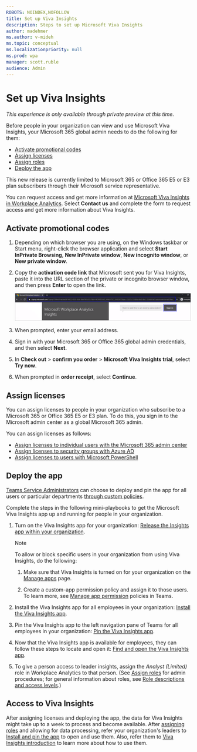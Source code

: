 ```yaml
---
ROBOTS: NOINDEX,NOFOLLOW
title: Set up Viva Insights
description: Steps to set up Microsoft Viva Insights
author: madehmer
ms.author: v-mideh
ms.topic: conceptual
ms.localizationpriority: null
ms.prod: wpa
manager: scott.ruble
audience: Admin
---
```

# Set up Viva Insights

*This experience is only available through private preview at this time.*

Before people in your organization can view and use Microsoft Viva Insights, your Microsoft 365 global admin needs to do the following for them:

* [Activate promotional codes](#activate-promotional-codes)
* [Assign licenses](#assign-licenses)
* [Assign roles](assign-roles.md)
* [Deploy the app](#deploy-the-app)

This new release is currently limited to Microsoft 365 or Office 365 E5 or E3 plan subscribers through their Microsoft service representative.

You can request access and get more information at [Microsoft Viva Insights in Workplace Analytics](https://www.microsoft.com/microsoft-365/business/workplace-analytics). Select **Contact us** and complete the form to request access and get more information about Viva Insights.

## Activate promotional codes

1. Depending on which browser you are using, on the Windows taskbar or Start menu, right-click the browser application and select **Start InPrivate Browsing**, **New InPrivate window**, **New incognito window**, or **New private window**.
2. Copy the **activation code link** that Microsoft sent you for Viva Insights, paste it into the URL section of the private or incognito browser window, and then press **Enter** to open the link.

   ![Activation code link.](./images/sign-in.png)

3. When prompted, enter your email address.
4. Sign in with your Microsoft 365 or Office 365 global admin credentials, and then select **Next**.
5. In **Check out** > **confirm you order** > **Microsoft Viva Insights trial**, select **Try now**.
6. When prompted in **order receipt**, select **Continue**.

## Assign licenses

You can assign licenses to people in your organization who subscribe to a Microsoft 365 or Office 365 E5 or E3 plan. To do this, you sign in to the Microsoft admin center as a global Microsoft 365 admin.

<!-- KEEPING ORIGINAL TEXT IN CASE WE NEED IT AGAIN (BECAUSE OF SWEDEN) AT END OF 2021: 
You must be able to sign in as a global Microsoft 365 admin to use the Microsoft admin center to assign licenses to people in your organization who subscribe to Microsoft 365 or Office 365 E5 or E3 plan whose [Microsoft 365 datacenter geo location is North America](https://docs.microsoft.com/microsoft-365/enterprise/microsoft-365-multi-geo#microsoft-365-multi-geo-availability). -->

You can assign licenses as follows:

* [Assign licenses to individual users with the Microsoft 365 admin center](assign-licenses.md)
* [Assign licenses to security groups with Azure AD](assign-licenses.md)
* [Assign licenses to users with Microsoft PowerShell](assign-licenses-pshell.md)

## Deploy the app

[Teams Service Administrators](/microsoftteams/using-admin-roles#teams-roles-and-capabilities) can choose to deploy and pin the app for all users or particular departments [through custom policies](/microsoftteams/teams-app-setup-policies).

Complete the steps in the following mini-playbooks to get the Microsoft Viva Insights app up and running for people in your organization.

1. Turn on the Viva Insights app for your organization:
[Release the Insights app within your organization](../workplaceanalytics/myanalytics/use/release-the-Insights-app.pdf).

   >[!Note]
   >To allow or block specific users in your organization from using Viva Insights, do the following:
   >
   >1. Make sure that Viva Insights is turned on for your organization on the [Manage apps](/microsoftteams/manage-apps) page.
   >
   >2. Create a custom-app permission policy and assign it to those users. To learn more, see [Manage app permission](/microsoftteams/manage-apps) policies in Teams.

2. Install the Viva Insights app for all employees in your organization: [Install the Viva Insights app](../workplaceanalytics/myanalytics/use/install-the-Insights-app.pdf).
3. Pin the Viva Insights app to the left navigation pane of Teams for all employees in your organization: [Pin the Viva Insights app](../workplaceanalytics/myanalytics/use/pin-the-Insights-app.pdf).
4. Now that the Viva Insights app is available for employees, they can follow these steps to locate and open it: [Find and open the Viva Insights app](../workplaceanalytics/myanalytics/use/find-and-open-the-Insights-app.pdf).
5. To give a person access to leader insights, assign the _Analyst (Limited)_ role in Workplace Analytics to that person. (See [Assign roles](../workplaceanalytics/setup/assign-roles-to-wpa-admins.md) for admin procedures; for general information about roles, see [Role descriptions and access levels](../workplaceanalytics/use/user-roles.md#role-descriptions-and-access-levels).)

## Access to Viva Insights

After assigning licenses and deploying the app, the data for Viva Insights might take up to a week to process and become available. After [assigning roles](assign-roles.md) and allowing for data processing, refer your organization's leaders to [Install and pin the app](install.md) to open and use them. Also, refer them to [Viva Insights introduction](./intro.md) to learn more about how to use them.
